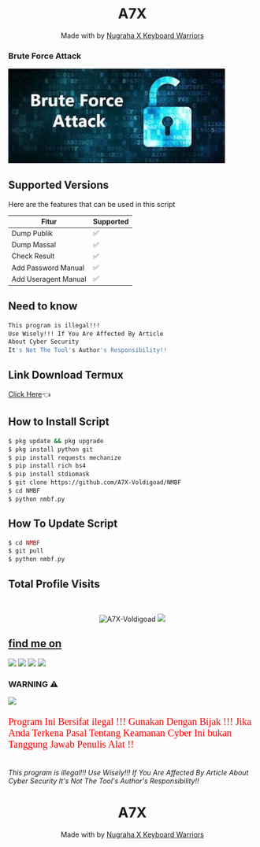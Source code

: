 <h1 align="center">
  A7X
</h1>
</div>
<p align="center">
  Made with  by <a href="https://github.com/A7X-Voldigoad">Nugraha X Keyboard Warriors</a>
</p>
<p align="center">
 
### Brute Force Attack
 <img src="https://github.com/CyberCarboon2/FileServer/blob/main/images.jpeg" width="440" title="Menu" alt="Menu">
</p>

## Supported Versions

Here are the features that can be used in this script

| Fitur | Supported          |
| ------- | ------------------ |
| Dump Publik   | :white_check_mark: |
| Dump Massal   | :white_check_mark: |
| Check Result   | :white_check_mark: |
| Add Password Manual    | :white_check_mark: |
| Add Useragent Manual  | :white_check_mark: |

## Need to know
```bash
This program is illegal!!! 
Use Wisely!!! If You Are Affected By Article
About Cyber ​​Security
It's Not The Tool's Author's Responsibility!!
```
## Link Download Termux
[Click Here](https://f-droid.org/repo/com.termux_118.apk)👈
## How to Install Script
```bash
$ pkg update && pkg upgrade
$ pkg install python git
$ pip install requests mechanize
$ pip install rich bs4
$ pip install stdiomask
$ git clone https://github.com/A7X-Voldigoad/NMBF
$ cd NMBF
$ python nmbf.py
```
## How To Update Script
```php
$ cd NMBF
$ git pull
$ python nmbf.py
```
## Total Profile Visits
<br><p align='center'><img src="https://komarev.com/ghpvc/?username=CyberCarboon2&label=Total%20Profile%20Visitor&color=071A2C&style=for-the-badge" alt="A7X-Voldigoad" />
<a href="https://api.daily.dev/get?r=CyberCarboon2"><img src="https://opencollective.com/vuejs/contributors.svg?width=900" /></a>
<p align='center'><a href="https://api.daily.dev/get?r=CyberCarboon2">
<p align="center">

## find me on

[![](https://img.shields.io/badge/Github-black?logo=Github&logoColor=black&labelColor=white)](https://github.com/A7X-Voldigoad) [![](https://img.shields.io/badge/Facebook-blue?logo=Facebook&logoColor=black&labelColor=white)](https://www.facebook.com/hana.k.mu.3720) [![](https://img.shields.io/badge/Telegram-blue?logo=Telegram&logoColor=black&labelColor=white)](https://t.me/TarikSanaSiniSebarSanaSiniAnjing) [![](https://img.shields.io/badge/WhatsApp-green?logo=WhatsApp&logoColor=black&labelColor=white)](https://wa.me/+6283170451759)


### WARNING ⚠️
<img src="https://gd-hbimg.huaban.com/6260d3a85707fc180552af37a11a57091016ec897fc319-byA0T0_fw658">

<p style="font-size: 20px; font-family: Cambria; color: red; align: center;">Program Ini Bersifat ilegal !!! Gunakan Dengan Bijak !!! Jika Anda Terkena Pasal Tentang Keamanan Cyber Ini bukan Tanggung Jawab Penulis Alat !!</p>
<br>
<i align: center;>This program is illegal!!! Use Wisely!!! If You Are Affected By Article About Cyber ​​Security It's Not The Tool's Author's Responsibility!!</i><h1 align="center">
  A7X
</h1>
</div>
<p align="center">
  Made with  by <a href="https://github.com/A7X-Voldigoad">Nugraha X Keyboard Warriors</a>
</p>
<p align="center">
 
